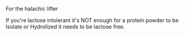 For the halachic lifter



If you're lactose intolerant it's NOT enough for a protein powder to be Isolate or Hydrolized it needs to be lactose free.


